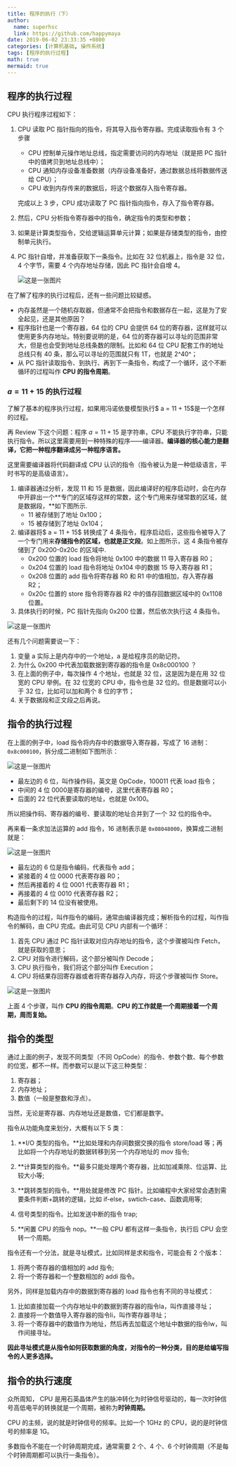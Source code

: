 ```yaml
---
title: 程序的执行（下）
author:
  name: superhsc
  link: https://github.com/happymaya
date: 2019-06-02 23:33:35 +0800
categories: [计算机基础, 操作系统]
tags: [程序的执行过程]
math: true
mermaid: true
---
```


## 程序的执行过程

CPU 执行程序过程如下：

1. CPU 读取 PC 指针指向的指令，将其导入指令寄存器。完成读取指令有 3 个步骤

   - CPU 控制单元操作地址总线，指定需要访问的内存地址（就是把 PC 指针中的值拷贝到地址总线中）；
   - CPU 通知内存设备准备数据（内存设备准备好，通过数据总线将数据传送给 CPU）；
   - CPU 收到内存传来的数据后，将这个数据存入指令寄存器。

   完成以上 3 步，CPU 成功读取了 PC 指针指向指令，存入了指令寄存器。

2. 然后，CPU 分析指令寄存器中的指令，确定指令的类型和参数；

3. 如果是计算类型指令，交给逻辑运算单元计算；如果是存储类型的指令，由控制单元执行。

4. PC 指针自增，并准备获取下一条指令。比如在 32 位机器上，指令是 32 位，4 个字节，需要 4 个内存地址存储，因此 PC 指针会自增 4。

   ![这是一张图片](https://images.happymaya.cn/assert/os/0301.png)

在了解了程序的执行过程后，还有一些问题比较疑惑。

- 内存虽然是一个随机存取器，但通常不会把指令和数据存在一起，这是为了安全起见，还是其他原因？
- 程序指针也是一个寄存器，64 位的 CPU 会提供 64 位的寄存器，这样就可以使用更多内存地址。特别要说明的是，64 位的寄存器可以寻址的范围非常大，但是也会受到地址总线条数的限制。比如和 64 位 CPU 配套工作的地址总线只有 40 条，那么可以寻址的范围就只有 1T，也就是 2^40^；
- 从 PC 指针读取指令、到执行、再到下一条指令，构成了一个循环，这个不断循环的过程叫作 **CPU 的指令周期**。

### $a = 11 + 15$ 的执行过程

了解了基本的程序执行过程，如果用冯诺依曼模型执行$ a = 11 + 15$是一个怎样的过程。

再 Review 下这个问题：程序  $a = 11 + 15$ 是字符串，CPU 不能执行字符串，只能执行指令。所以这里需要用到一种特殊的程序——编译器。**编译器的核心能力是翻译，它把一种程序翻译成另一种程序语言。**

这里需要编译器将代码翻译成 CPU 认识的指令（指令被认为是一种低级语言，平时书写的是高级语言）。

1. 编译器通过分析，发现 11 和 15 是数据，因此编译好的程序启动时，会在内存中开辟出一个**专门的区域存这样的常数，这个专门用来存储常数的区域，就是数据段，**如下图所示.
   - 11 被存储到了地址 0x100；
   - 15 被存储到了地址 0x104；
2. 编译器将$ a = 11 + 15$ 转换成了 4 条指令，程序启动后，这些指令被导入了一个专门用来**存储指令的区域，也就是正文段**。如上图所示，这 4 条指令被存储到了 0x200-0x20c 的区域中.
   - 0x200 位置的 load 指令将地址 0x100 中的数据 11 导入寄存器 R0；
   - 0x204 位置的 load 指令将地址 0x104 中的数据 15 导入寄存器 R1；
   - 0x208 位置的 add 指令将寄存器 R0 和 R1 中的值相加，存入寄存器 R2；
   - 0x20c 位置的 store 指令将寄存器 R2 中的值存回数据区域中的 0x1108 位置。
3. 具体执行的时候，PC 指针先指向 0x200 位置，然后依次执行这 4 条指令。

![这是一张图片](https://images.happymaya.cn/assert/os/0302.png)

还有几个问题需要说一下：

1. 变量 a 实际上是内存中的一个地址，a 是给程序员的助记符。
2. 为什么 0x200 中代表加载数据到寄存器的指令是 0x8c000100 ？
3. 在上面的例子中，每次操作 4 个地址，也就是 32 位，这是因为是在用 32 位宽的 CPU 举例。在 32 位宽的 CPU 中，指令也是 32 位的。但是数据可以小于 32 位，比如可以加和两个 8 位的字节；
4. 关于数据段和正文段之后再说。

## 指令的执行过程 

在上面的例子中，load 指令将内存中的数据导入寄存器，写成了 16 进制：`0x8c000100`，拆分成二进制如下图所示：

![这是一张图片](https://images.happymaya.cn/assert/os/0303.png)

- 最左边的 6 位，叫作操作码，英文是 OpCode，100011 代表 load 指令；
- 中间的 4 位 0000是寄存器的编号，这里代表寄存器 R0；
- 后面的 22 位代表要读取的地址，也就是 0x100。

所以把操作码、寄存器的编号、要读取的地址合并到了一个 32 位的指令中。

再来看一条求加法运算的 add 指令，16 进制表示是 `0x08048000`，换算成二进制就是：

![这是一张图片](https://images.happymaya.cn/assert/os/0304.png)

- 最左边的 6 位是指令编码，代表指令 add；
- 紧接着的 4 位 0000 代表寄存器 R0；
- 然后再接着的 4 位 0001 代表寄存器 R1；
- 再接着的 4 位 0010 代表寄存器 R2；
- 最后剩下的 14 位没有被使用。

构造指令的过程，叫作指令的编码，通常由编译器完成；解析指令的过程，叫作指令的解码，由 CPU 完成。由此可见 CPU 内部有一个循环：

1. 首先 CPU 通过 PC 指针读取对应内存地址的指令，这个步骤被叫作 Fetch，就是获取的意思；
2. CPU 对指令进行解码，这个部分被叫作 Decode；
3. CPU 执行指令，我们将这个部分叫作 Execution；
4. CPU 将结果存回寄存器或者将寄存器存入内存，将这个步骤被叫作 Store。

![这是一张图片](https://images.happymaya.cn/assert/os/0305.png)

上面 4 个步骤，叫作 **CPU 的指令周期**。**CPU 的工作就是一个周期接着一个周期，周而复始。**



## 指令的类型

通过上面的例子，发现不同类型（不同 OpCode）的指令、参数个数、每个参数的位宽，都不一样。而参数可以是以下这三种类型：

1. 寄存器；
2. 内存地址；
3. 数值（一般是整数和浮点）。

当然，无论是寄存器、内存地址还是数值，它们都是数字。



指令从功能角度来划分，大概有以下 5 类：

1. **I/O 类型的指令。**比如处理和内存间数据交换的指令 store/load 等；再比如将一个内存地址的数据转移到另一个内存地址的 mov 指令;

2. **计算类型的指令。**最多只能处理两个寄存器，比如加减乘除、位运算、比较大小等;

3. **跳转类型的指令。**用处就是修改 PC 指针。比如编程中大家经常会遇到需要条件判断+跳转的逻辑，比如 if-else，swtich-case、函数调用等;

4. 信号类型的指令。比如发送中断的指令 trap;

5. **闲置 CPU 的指令 nop。**一般 CPU 都有这样一条指令，执行后 CPU 会空转一个周期。

   

指令还有一个分法，就是寻址模式，比如同样是求和指令，可能会有 2 个版本：

1. 将两个寄存器的值相加的 add 指令;
2. 将一个寄存器和一个整数相加的 addi 指令。

另外，同样是加载内存中的数据到寄存器的 load 指令也有不同的寻址模式：

1. 比如直接加载一个内存地址中的数据到寄存器的指令la，叫作直接寻址；
2. 直接将一个数值导入寄存器的指令li，叫作寄存器寻址；
3. 将一个寄存器中的数值作为地址，然后再去加载这个地址中数据的指令lw，叫作间接寻址。

**因此寻址模式是从指令如何获取数据的角度，对指令的一种分类，目的是给编写指令的人更多选择。**



## 指令的执行速度

众所周知， CPU 是用石英晶体产生的脉冲转化为时钟信号驱动的，每一次时钟信号高低电平的转换就是一个周期，被称为**时钟周期。**

CPU 的主频，说的就是时钟信号的频率。比如一个 1GHz 的 CPU，说的是时钟信号的频率是 1G。

多数指令不能在一个时钟周期完成，通常需要 2 个、4 个、6 个时钟周期（不是每个时钟周期都可以执行一条指令）。

